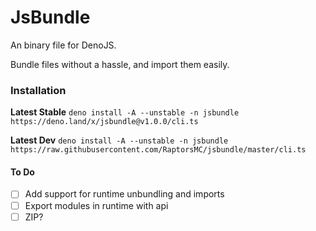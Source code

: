 # JsBundle
An binary file for DenoJS.

Bundle files without a hassle, and import them easily.

### Installation
**Latest Stable** `deno install -A --unstable -n jsbundle https://deno.land/x/jsbundle@v1.0.0/cli.ts`

**Latest Dev** `deno install -A --unstable -n jsbundle https://raw.githubusercontent.com/RaptorsMC/jsbundle/master/cli.ts`

#### To Do
- [ ] Add support for runtime unbundling and imports
- [ ] Export modules in runtime with api
- [ ] ZIP?